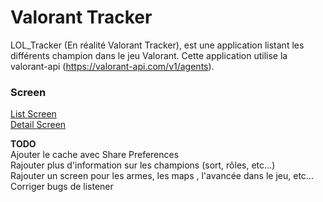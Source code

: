 # Valorant Tracker

LOL_Tracker (En réalité Valorant Tracker), est une application listant les différents champion dans le jeu Valorant. 
Cette application utilise la valorant-api (https://valorant-api.com/v1/agents).

### Screen ###
<a href="https://github.com/TLZZ-okey/LOL_Tracker/blob/master/app/src/main/res/drawable/list_screen.png">List Screen</a>
<br>
<a href="https://github.com/TLZZ-okey/LOL_Tracker/blob/master/app/src/main/res/drawable/detail_screen.png">Detail Screen</a>

<b> TODO </b>
<br>
Ajouter le cache avec Share Preferences<br>
Rajouter plus d'information sur les champions (sort, rôles, etc...)<br>
Rajouter un screen pour les armes, les maps , l'avancée dans le jeu, etc...<br>
Corriger bugs de listener <br>